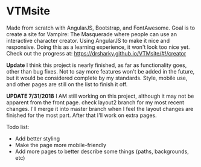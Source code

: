 # VTMsite

Made from scratch with AngularJS, Bootstrap, and FontAwesome.
Goal is to create a site for Vampire: The Masquerade where people can use an interactive character creator.
Using AngularJS to make it nice and responsive.
Doing this as a learning experience, it won't look too nice yet.
Check out the progress at: https://drsharky.github.io/VTMsite/#!/creator

**Update** I think this project is nearly finished, as far as functionality goes, other than bug fixes.
Not to say more features won't be added in the future, but it would be considered complete by my standards.
Style, mobile use, and other pages are still on the list to finish it off.

**UPDATE 7/31/2018** 
I AM still working on this project, although it may not be apparent from the front page. check layout2 branch for my most recent changes.
I'll merge it into master branch when I feel the layout changes are finished for the most part.
After that I'll work on extra pages.

Todo list:
* Add better styling
* Make the page more mobile-friendly
* Add more pages to better describe some things (paths, backgrounds, etc)
